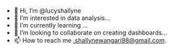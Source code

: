 - 👋 Hi, I’m @lucyshallyne
- 👀 I’m interested in data analysis...
- 🌱 I’m currently learning ...
- 💞️ I’m looking to collaborate on creating dashboards...
- 📫 How to reach me .shallynewangari98@gmail.com.

<!---
lucyshallyne/lucyshallyne is a ✨ special ✨ repository because its `README.md` (this file) appears on your GitHub profile.
You can click the Preview link to take a look at your changes.
--->
